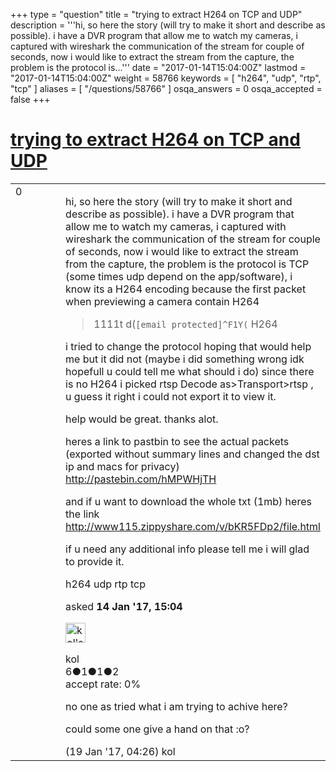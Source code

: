 +++
type = "question"
title = "trying to extract H264 on TCP and UDP"
description = '''hi, so here the story (will try to make it short and describe as possible). i have a DVR program that allow me to watch my cameras, i captured with wireshark the communication of the stream for couple of seconds, now i would like to extract the stream from the capture, the problem is the protocol is...'''
date = "2017-01-14T15:04:00Z"
lastmod = "2017-01-14T15:04:00Z"
weight = 58766
keywords = [ "h264", "udp", "rtp", "tcp" ]
aliases = [ "/questions/58766" ]
osqa_answers = 0
osqa_accepted = false
+++

<div class="headNormal">

# [trying to extract H264 on TCP and UDP](/questions/58766/trying-to-extract-h264-on-tcp-and-udp)

</div>

<div id="main-body">

<div id="askform">

<table id="question-table" style="width:100%;"><colgroup><col style="width: 50%" /><col style="width: 50%" /></colgroup><tbody><tr class="odd"><td style="width: 30px; vertical-align: top"><div class="vote-buttons"><div id="post-58766-score" class="post-score" title="current number of votes">0</div><div id="favorite-count" class="favorite-count"></div></div></td><td><div id="item-right"><div class="question-body"><p>hi, so here the story (will try to make it short and describe as possible). i have a DVR program that allow me to watch my cameras, i captured with wireshark the communication of the stream for couple of seconds, now i would like to extract the stream from the capture, the problem is the protocol is TCP (some times udp depend on the app/software), i know its a H264 encoding because the first packet when previewing a camera contain H264</p><blockquote><p>1111t d(<code>[email protected]^F1Y(</code> H264</p></blockquote><p>i tried to change the protocol hoping that would help me but it did not (maybe i did something wrong idk hopefull u could tell me what should i do) since there is no H264 i picked rtsp Decode as&gt;Transport&gt;rtsp , u guess it right i could not export it to view it.</p><p>help would be great. thanks alot.</p><p>heres a link to pastbin to see the actual packets (exported without summary lines and changed the dst ip and macs for privacy) <a href="http://pastebin.com/hMPWHjTH">http://pastebin.com/hMPWHjTH</a></p><p>and if u want to download the whole txt (1mb) heres the link <a href="http://www115.zippyshare.com/v/bKR5FDp2/file.html">http://www115.zippyshare.com/v/bKR5FDp2/file.html</a></p><p>if u need any additional info please tell me i will glad to provide it.</p></div><div id="question-tags" class="tags-container tags">h264 udp rtp tcp</div><div id="question-controls" class="post-controls"></div><div class="post-update-info-container"><div class="post-update-info post-update-info-user"><p>asked <strong>14 Jan '17, 15:04</strong></p><img src="https://secure.gravatar.com/avatar/be87b4f738f50483c14962d8f8f525c2?s=32&amp;d=identicon&amp;r=g" class="gravatar" width="32" height="32" alt="kol&#39;s gravatar image" /><p>kol<br />
<span class="score" title="6 reputation points">6</span><span title="1 badges"><span class="badge1">●</span><span class="badgecount">1</span></span><span title="1 badges"><span class="silver">●</span><span class="badgecount">1</span></span><span title="2 badges"><span class="bronze">●</span><span class="badgecount">2</span></span><br />
<span class="accept_rate" title="Rate of the user&#39;s accepted answers">accept rate:</span> <span title="kol has no accepted answers">0%</span></p></div></div><div id="comments-container-58766" class="comments-container"><span id="58882"></span><div id="comment-58882" class="comment"><div id="post-58882-score" class="comment-score"></div><div class="comment-text"><p>no one as tried what i am trying to achive here?</p><p>could some one give a hand on that :o?</p></div><div id="comment-58882-info" class="comment-info"><span class="comment-age">(19 Jan '17, 04:26)</span> kol</div></div></div><div id="comment-tools-58766" class="comment-tools"></div><div class="clear"></div><div id="comment-58766-form-container" class="comment-form-container"></div><div class="clear"></div></div></td></tr></tbody></table>

</div>

</div>

